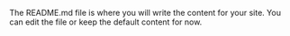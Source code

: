  The README.md file is where you will write the content for your site. You can edit the file or keep the default content for now.